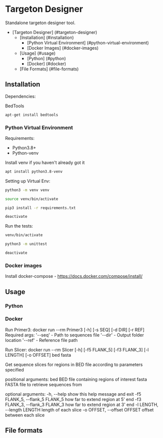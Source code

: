 # Targeton Designer

Standalone targeton designer tool.

- [Targeton Designer] (#targeton-designer)
  - [Installation] (#installation)
    - [Python Virtual Environment] (#python-virtual-environment)
    - [Docker Images] (#docker-images)
  - [Usage] (#usage)
    - [Python] (#python)
    - [Docker] (#docker)
  - [File Formats] (#file-formats)


## Installation

Dependencies:

BedTools
```sh
apt-get install bedtools
```

### Python Virtual Environment

Requirements:
 - Python3.8+
 - Python-venv

Install venv if you haven't already got it
```sh
apt install python3.8-venv
```

Setting up Virtual Env:
```sh
python3 -m venv venv

source venv/bin/activate

pip3 install -r requirements.txt

deactivate
```

Run the tests:
```sh
venv/bin/activate

python3 -m unittest

deactivate
```

### Docker images

Install docker-compose - https://docs.docker.com/compose/install/

## Usage

### Python


### Docker

Run Primer3:
docker run --rm Primer3 [-h] [-s SEQ] [-d DIR] [-r REF]
	Required args:
		'--seq' - Path to sequences file
		'--dir' - Output folder location
		'--ref' - Reference file path

Run Slicer:
docker run --rm Slicer [-h] [-f5 FLANK_5] [-f3 FLANK_3] [-l LENGTH] [-o OFFSET]
                 bed fasta

Get sequence slices for regions in BED file according to parameters specified

positional arguments:
  bed                   BED file containing regions of interest
  fasta                 FASTA file to retrieve sequences from

optional arguments:
  -h, --help            show this help message and exit
  -f5 FLANK_5, --flank_5 FLANK_5
                        how far to extend region at 5' end
  -f3 FLANK_3, --flank_3 FLANK_3
                        how far to extend region at 3' end
  -l LENGTH, --length LENGTH
                        length of each slice
  -o OFFSET, --offset OFFSET
                        offset between each slice

## File formats
